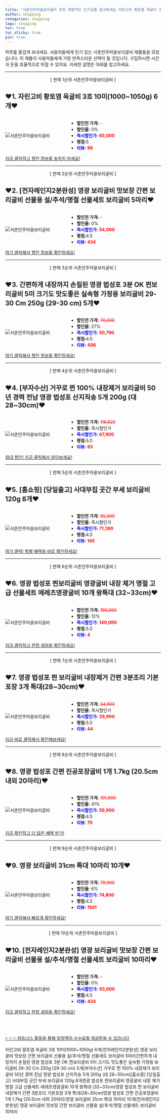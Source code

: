 ```yaml
---
title: "서촌안주마을보리굴비 추천 혁명적인 인기상품 참고하세요 자린고비 황토염 옥굴비 3호 10미(1000~1050g)"
author: shopping
categories: shopping
tags: shopping
toc: true
toc_sticky: true
pin: true
---
```

하루를 즐겁게 보내세요. 사용자들에게 인기 있는 서촌안주마을보리굴비 제품들을 모았습니다. 이 제품이 사용자들에게 가장 만족스러운 선택이 될 것입니다. 구입하시면 시간과 돈을 효율적으로 아낄 수 있어요. 자세한 설명은 아래를 참고하세요.

---
<p class="toplist" style="margin: 0 auto; display: block; width: fit-content;">[ 판매 1순위 서촌안주마을보리굴비 ]</p>

<h2><strong>❤️1. 자린고비 황토염 옥굴비 3호 10미(1000~1050g) 6개❤️</strong></h2>

<div style="display: flex; align-items: center;">
    <div style="flex: 0.4;">
        <img src="https://thumbnail6.coupangcdn.com/thumbnails/remote/230x230ex/image/vendor_inventory/d92a/8e9e671eb094a73c29db2ff3f4c00ff3d7a8573b58a71457865863de97ea.jpeg" alt="서촌안주마을보리굴비" style="max-width: 100%;">
    </div>
    <div style="flex: 0.6; margin-left: 10px;">
        <ul>
            <li><strong>할인전 가격:</strong> <del style="color: red;">-</del></li>
            <li><strong>할인율:</strong> 0%</li>
            <li><span style='color:blue'><strong>즉시할인가:</strong></span> <span style='color:red'><strong>65,000</strong></span></li>
            <li><strong>평점:</strong>5</li>
            <li><span style='color:blue'><strong>리뷰:</strong></span> <span style='color:red'><strong>99</strong></span></li>
        </ul>
    </div>
</div>
<div class="center">
    <a href="https://selin100587.github.io?lptag=AF9450613&subid=githubio&pageKey=1386148874&traceid=V0-153&itemId=2421562510&vendorItemId=84607360601" class="myButton">
        지금 클릭하고 할인 정보를 놓치지 마세요!
    </a>
</div>


---
<p class="toplist" style="margin: 0 auto; display: block; width: fit-content;">[ 판매 2순위 서촌안주마을보리굴비 ]</p>

<h2><strong>❤️2. [전자레인지2분완성] 영광 보리굴비 맛보장 간편 보리굴비 선물용 설/추석/명절 선물세트 보리굴비 5마리❤️</strong></h2>

<div style="display: flex; align-items: center;">
    <div style="flex: 0.4;">
        <img src="https://thumbnail8.coupangcdn.com/thumbnails/remote/230x230ex/image/vendor_inventory/0305/8c880e8cfe2c8de61a8901c9360bfd86d62bd79677e63f7ec77defb7c609.png" alt="서촌안주마을보리굴비" style="max-width: 100%;">
    </div>
    <div style="flex: 0.6; margin-left: 10px;">
        <ul>
            <li><strong>할인전 가격:</strong> <del style="color: red;">-</del></li>
            <li><strong>할인율:</strong> 0%</li>
            <li><span style='color:blue'><strong>즉시할인가:</strong></span> <span style='color:red'><strong>54,000</strong></span></li>
            <li><strong>평점:</strong>4.5</li>
            <li><span style='color:blue'><strong>리뷰:</strong></span> <span style='color:red'><strong>434</strong></span></li>
        </ul>
    </div>
</div>
<div class="center">
    <a href="https://selin100587.github.io?lptag=AF9450613&subid=githubio&pageKey=6289455380&traceid=V0-153&itemId=13400916390&vendorItemId=80655657733" class="myButton">
        여기 클릭해서 할인 정보를 확인하세요!
    </a>
</div>


---
<p class="toplist" style="margin: 0 auto; display: block; width: fit-content;">[ 판매 3순위 서촌안주마을보리굴비 ]</p>

<h2><strong>❤️3. 간편하게 내장까지 손질된 영광 법성포 3분 OK 찐보리굴비 5미 크기도 맛도좋은 실속형 가정용 보리굴비 29-30 Cm 250g (29-30 cm) 5개❤️</strong></h2>

<div style="display: flex; align-items: center;">
    <div style="flex: 0.4;">
        <img src="https://thumbnail10.coupangcdn.com/thumbnails/remote/230x230ex/image/vendor_inventory/554b/75b98c978a8f5e4e20587f2f9adbae280cef1abea48636b112141e3cda95.jpg" alt="서촌안주마을보리굴비" style="max-width: 100%;">
    </div>
    <div style="flex: 0.6; margin-left: 10px;">
        <ul>
            <li><strong>할인전 가격:</strong> <del style="color: red;">70,000</del></li>
            <li><strong>할인율:</strong> 27%</li>
            <li><span style='color:blue'><strong>즉시할인가:</strong></span> <span style='color:red'><strong>50,790</strong></span></li>
            <li><strong>평점:</strong>4.5</li>
            <li><span style='color:blue'><strong>리뷰:</strong></span> <span style='color:red'><strong>406</strong></span></li>
        </ul>
    </div>
</div>
<div class="center">
    <a href="https://selin100587.github.io?lptag=AF9450613&subid=githubio&pageKey=6002669074&traceid=V0-153&itemId=10870150881&vendorItemId=78150067893" class="myButton">
        여기 클릭해서 할인 정보를 확인하세요!
    </a>
</div>


---
<p class="toplist" style="margin: 0 auto; display: block; width: fit-content;">[ 판매 4순위 서촌안주마을보리굴비 ]</p>

<h2><strong>❤️4. [부자수산] 거꾸로 찐 100% 내장제거 보리굴비 50년 경력 전남 영광 법성포 산지직송 5개 200g (대 28~30cm)❤️</strong></h2>

<div style="display: flex; align-items: center;">
    <div style="flex: 0.4;">
        <img src="https://thumbnail9.coupangcdn.com/thumbnails/remote/230x230ex/image/vendor_inventory/7466/92c6bed2602fe0556e25d61554c7d9196dbb6cd75150633933bf3e4680da.jpg" alt="서촌안주마을보리굴비" style="max-width: 100%;">
    </div>
    <div style="flex: 0.6; margin-left: 10px;">
        <ul>
            <li><strong>할인전 가격:</strong> <del style="color: red;">118,620</del></li>
            <li><strong>할인율:</strong> 즉시할인가</li>
            <li><span style='color:blue'><strong>즉시할인가:</strong></span> <span style='color:red'><strong>67,900</strong></span></li>
            <li><strong>평점:</strong>5.0</li>
            <li><span style='color:blue'><strong>리뷰:</strong></span> <span style='color:red'><strong>93</strong></span></li>
        </ul>
    </div>
</div>
<div class="center">
    <a href="https://selin100587.github.io?lptag=AF9450613&subid=githubio&pageKey=7835176158&traceid=V0-153&itemId=21316256934&vendorItemId=88398196418" class="myButton">
        최대 할인! 지금 클릭해서 알아보세요!
    </a>
</div>


---
<p class="toplist" style="margin: 0 auto; display: block; width: fit-content;">[ 판매 5순위 서촌안주마을보리굴비 ]</p>

<h2><strong>❤️5. [홈쇼핑] [당일출고] 사대부집 곳간 부세 보리굴비 120g 8개❤️</strong></h2>

<div style="display: flex; align-items: center;">
    <div style="flex: 0.4;">
        <img src="https://thumbnail10.coupangcdn.com/thumbnails/remote/230x230ex/image/vendor_inventory/063f/cddb8251ae9cca8629a690b7a1fd8c11b9d6bf1b29dfe57f7bbf24e31191.jpg" alt="서촌안주마을보리굴비" style="max-width: 100%;">
    </div>
    <div style="flex: 0.6; margin-left: 10px;">
        <ul>
            <li><strong>할인전 가격:</strong> <del style="color: red;">95,900</del></li>
            <li><strong>할인율:</strong> 즉시할인가</li>
            <li><span style='color:blue'><strong>즉시할인가:</strong></span> <span style='color:red'><strong>71,390</strong></span></li>
            <li><strong>평점:</strong>4.5</li>
            <li><span style='color:blue'><strong>리뷰:</strong></span> <span style='color:red'><strong>145</strong></span></li>
        </ul>
    </div>
</div>
<div class="center">
    <a href="https://selin100587.github.io?lptag=AF9450613&subid=githubio&pageKey=7842950164&traceid=V0-153&itemId=21463303998&vendorItemId=88755413279" class="myButton">
        여기 클릭! 특별 혜택을 바로 확인하세요!
    </a>
</div>


---
<p class="toplist" style="margin: 0 auto; display: block; width: fit-content;">[ 판매 6순위 서촌안주마을보리굴비 ]</p>

<h2><strong>❤️6. 영광 법성포 찐보리굴비 영광굴비 내장 제거 명절 고급 선물세트 에레츠영광굴비 10개 왕특대 (32~33cm)❤️</strong></h2>

<div style="display: flex; align-items: center;">
    <div style="flex: 0.4;">
        <img src="https://thumbnail7.coupangcdn.com/thumbnails/remote/230x230ex/image/vendor_inventory/1cf9/893ded2003c21cf60f4c6c736813b0af7b24810985b4cd33afbd5f302085.jpg" alt="서촌안주마을보리굴비" style="max-width: 100%;">
    </div>
    <div style="flex: 0.6; margin-left: 10px;">
        <ul>
            <li><strong>할인전 가격:</strong> <del style="color: red;">160,000</del></li>
            <li><strong>할인율:</strong> 12%</li>
            <li><span style='color:blue'><strong>즉시할인가:</strong></span> <span style='color:red'><strong>140,000</strong></span></li>
            <li><strong>평점:</strong>5.0</li>
            <li><span style='color:blue'><strong>리뷰:</strong></span> <span style='color:red'><strong>4</strong></span></li>
        </ul>
    </div>
</div>
<div class="center">
    <a href="https://selin100587.github.io?lptag=AF9450613&subid=githubio&pageKey=7976003329&traceid=V0-153&itemId=22108806291&vendorItemId=89155726024" class="myButton">
        지금 클릭하고 한정 세일을 확인하세요!
    </a>
</div>


---
<p class="toplist" style="margin: 0 auto; display: block; width: fit-content;">[ 판매 7순위 서촌안주마을보리굴비 ]</p>

<h2><strong>❤️7. 영광 법성포 찐 보리굴비 내장제거 간편 3분조리 기본포장 3개 특대(28~30cm)❤️</strong></h2>

<div style="display: flex; align-items: center;">
    <div style="flex: 0.4;">
        <img src="https://thumbnail6.coupangcdn.com/thumbnails/remote/230x230ex/image/vendor_inventory/3ad1/b1f0e8ac3aeee320ab190077184db2bc3aacfbb7263c8e754d2541025acc.jpg" alt="서촌안주마을보리굴비" style="max-width: 100%;">
    </div>
    <div style="flex: 0.6; margin-left: 10px;">
        <ul>
            <li><strong>할인전 가격:</strong> <del style="color: red;">34,900</del></li>
            <li><strong>할인율:</strong> 즉시할인가</li>
            <li><span style='color:blue'><strong>즉시할인가:</strong></span> <span style='color:red'><strong>29,900</strong></span></li>
            <li><strong>평점:</strong>5.0</li>
            <li><span style='color:blue'><strong>리뷰:</strong></span> <span style='color:red'><strong>44</strong></span></li>
        </ul>
    </div>
</div>
<div class="center">
    <a href="https://selin100587.github.io?lptag=AF9450613&subid=githubio&pageKey=8103763919&traceid=V0-153&itemId=23611265521&vendorItemId=90115438190" class="myButton">
        지금 바로 클릭해서 확인해보세요!
    </a>
</div>


---
<p class="toplist" style="margin: 0 auto; display: block; width: fit-content;">[ 판매 8순위 서촌안주마을보리굴비 ]</p>

<h2><strong>❤️8. 영광 법성포 간편 진공포장굴비 1개 1.7kg (20.5cm 내외 20마리)❤️</strong></h2>

<div style="display: flex; align-items: center;">
    <div style="flex: 0.4;">
        <img src="https://thumbnail9.coupangcdn.com/thumbnails/remote/230x230ex/image/vendor_inventory/0997/59a728b7d88ce39056ca6e18288941ac00b0dfde75229d16be79cf42129b.jpg" alt="서촌안주마을보리굴비" style="max-width: 100%;">
    </div>
    <div style="flex: 0.6; margin-left: 10px;">
        <ul>
            <li><strong>할인전 가격:</strong> <del style="color: red;">101,900</del></li>
            <li><strong>할인율:</strong> 41%</li>
            <li><span style='color:blue'><strong>즉시할인가:</strong></span> <span style='color:red'><strong>59,900</strong></span></li>
            <li><strong>평점:</strong>4.5</li>
            <li><span style='color:blue'><strong>리뷰:</strong></span> <span style='color:red'><strong>70</strong></span></li>
        </ul>
    </div>
</div>
<div class="center">
    <a href="https://selin100587.github.io?lptag=AF9450613&subid=githubio&pageKey=7685582258&traceid=V0-153&itemId=20537961208&vendorItemId=87614625228" class="myButton">
        지금 확인하고 더 많은 혜택 받기!
    </a>
</div>


---
<p class="toplist" style="margin: 0 auto; display: block; width: fit-content;">[ 판매 9순위 서촌안주마을보리굴비 ]</p>

<h2><strong>❤️9. 영광 보리굴비 31cm 특대 10마리 10개❤️</strong></h2>

<div style="display: flex; align-items: center;">
    <div style="flex: 0.4;">
        <img src="https://thumbnail8.coupangcdn.com/thumbnails/remote/230x230ex/image/vendor_inventory/20fa/d0bf79a6d13bb73c5c724790a44eb17a61cf2f6a317f1c87438675a8bc6c.jpg" alt="서촌안주마을보리굴비" style="max-width: 100%;">
    </div>
    <div style="flex: 0.6; margin-left: 10px;">
        <ul>
            <li><strong>할인전 가격:</strong> <del style="color: red;">79,900</del></li>
            <li><strong>할인율:</strong> 6%</li>
            <li><span style='color:blue'><strong>즉시할인가:</strong></span> <span style='color:red'><strong>74,800</strong></span></li>
            <li><strong>평점:</strong>4.5</li>
            <li><span style='color:blue'><strong>리뷰:</strong></span> <span style='color:red'><strong>1501</strong></span></li>
        </ul>
    </div>
</div>
<div class="center">
    <a href="https://selin100587.github.io?lptag=AF9450613&subid=githubio&pageKey=7235491646&traceid=V0-153&itemId=18370692376&vendorItemId=71590898932" class="myButton">
        여기 클릭해서 빠르게 확인하세요!
    </a>
</div>


---
<p class="toplist" style="margin: 0 auto; display: block; width: fit-content;">[ 판매 10순위 서촌안주마을보리굴비 ]</p>

<h2><strong>❤️10. [전자레인지2분완성] 영광 보리굴비 맛보장 간편 보리굴비 선물용 설/추석/명절 선물세트 보리굴비 10마리❤️</strong></h2>

<div style="display: flex; align-items: center;">
    <div style="flex: 0.4;">
        <img src="https://thumbnail8.coupangcdn.com/thumbnails/remote/230x230ex/image/vendor_inventory/0305/8c880e8cfe2c8de61a8901c9360bfd86d62bd79677e63f7ec77defb7c609.png" alt="서촌안주마을보리굴비" style="max-width: 100%;">
    </div>
    <div style="flex: 0.6; margin-left: 10px;">
        <ul>
            <li><strong>할인전 가격:</strong> <del style="color: red;">-</del></li>
            <li><strong>할인율:</strong> 0%</li>
            <li><span style='color:blue'><strong>즉시할인가:</strong></span> <span style='color:red'><strong>93,000</strong></span></li>
            <li><strong>평점:</strong>4.5</li>
            <li><span style='color:blue'><strong>리뷰:</strong></span> <span style='color:red'><strong>434</strong></span></li>
        </ul>
    </div>
</div>
<div class="center">
    <a href="https://selin100587.github.io?lptag=AF9450613&subid=githubio&pageKey=6289455380&traceid=V0-153&itemId=12952047490&vendorItemId=80216266596" class="myButton">
        지금 클릭하고 한정 세일을 확인하세요!
    </a>
</div>

<br><br><br>[💦 💦 💦 파트너스 활동을 통해 일정액의 수수료를 제공받을 수 있습니다](https://link.coupang.com/a/bcpT2c)<br><br>자린고비 황토염 옥굴비 3호 10미(1000~1050g) 6개[전자레인지2분완성] 영광 보리굴비 맛보장 간편 보리굴비 선물용 설/추석/명절 선물세트 보리굴비 5마리간편하게 내장까지 손질된 영광 법성포 3분 OK 찐보리굴비 5미 크기도 맛도좋은 실속형 가정용 보리굴비 29-30 Cm 250g (29-30 cm) 5개[부자수산] 거꾸로 찐 100% 내장제거 보리굴비 50년 경력 전남 영광 법성포 산지직송 5개 200g (대 28~30cm)[홈쇼핑] [당일출고] 사대부집 곳간 부세 보리굴비 120g 8개영광 법성포 찐보리굴비 영광굴비 내장 제거 명절 고급 선물세트 에레츠영광굴비 10개 왕특대 (32~33cm)영광 법성포 찐 보리굴비 내장제거 간편 3분조리 기본포장 3개 특대(28~30cm)영광 법성포 간편 진공포장굴비 1개 1.7kg (20.5cm 내외 20마리)영광 보리굴비 31cm 특대 10마리 10개[전자레인지2분완성] 영광 보리굴비 맛보장 간편 보리굴비 선물용 설/추석/명절 선물세트 보리굴비 10마리